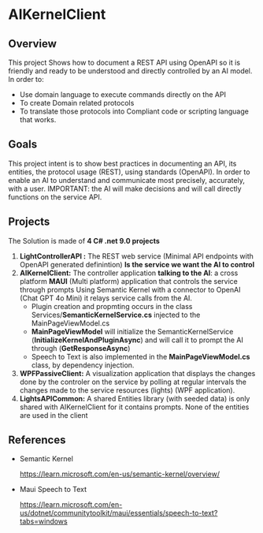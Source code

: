 # AIKernelClient

## Overview
This project Shows how to document a REST API using OpenAPI so it is friendly and ready to be understood and directly controlled 
by an AI model.
In order to:
- Use domain language to execute commands directly on the API
- To create Domain related protocols
- To translate those protocols into Compliant code or scripting language that works.
## Goals
This project intent is to show best practices in documenting an API, its entities, the protocol usage (REST), using standards (OpenAPI).
In order to enable an AI to understand and communicate most precisely, accurately, with a user.
IMPORTANT: the AI will make decisions and will call directly functions on the service API. 
## Projects
The Solution is made of **4 C# .net 9.0 projects**
1. **LightControllerAPI :** The REST web service (Minimal API endpoints with OpenAPI generated definintion) **Is the service we want the AI to control** 
2. **AIKernelClient:** The controller application  **talking to the AI**: a cross platform **MAUI** (Multi platform) application that controls the service through prompts Using Semantic Kernel with a connector to OpenAI (Chat GPT 4o Mini) it relays service calls from the AI.
      - Plugin creation and propmting occurs in the class Services/**SemanticKernelService.cs** injected to the MainPageViewModel.cs
      - **MainPageViewModel** will initialize the SemanticKernelService (**InitializeKernelAndPluginAsync**) and will call it to prompt the AI through (**GetResponseAsync**)
      - Speech to Text is also implemented in the **MainPageViewModel.cs** class, by dependency injection.
3. **WPFPassiveClient:** A visualization application  that displays the changes done by the controler on the service by polling at regular intervals the changes made to the service resources (lights) (WPF application). 
4. **LightsAPICommon:** A shared Entities library  (with seeded data) is only shared with AIKernelClient for it contains prompts. None of the entities are used in the client

## References

- Semantic Kernel

    https://learn.microsoft.com/en-us/semantic-kernel/overview/

 - Maui Speech to Text

    https://learn.microsoft.com/en-us/dotnet/communitytoolkit/maui/essentials/speech-to-text?tabs=windows
